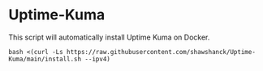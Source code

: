 # Uptime-Kuma
This script will automatically install Uptime Kuma on Docker.

```
bash <(curl -Ls https://raw.githubusercontent.com/shawshanck/Uptime-Kuma/main/install.sh --ipv4)
```
